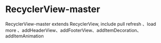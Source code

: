 # RecyclerView-master
RecyclerView-master extends RecyclerView, include pull refresh 、load more 、addHeaderView、addFooterView、addItemDecoration、addItemAnimation
